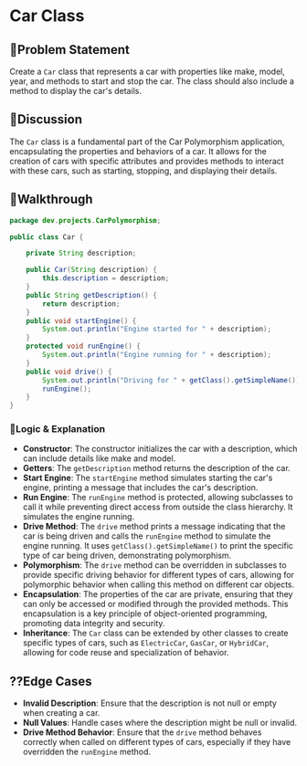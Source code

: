 # Car Class

## 📌Problem Statement

Create a `Car` class that represents a car with properties like make, model, year, and methods to start and stop the car. The class should also include a method to display the car's details.

## 💭Discussion
The `Car` class is a fundamental part of the Car Polymorphism application, encapsulating the properties and behaviors of a car. It allows for the creation of cars with specific attributes and provides methods to interact with these cars, such as starting, stopping, and displaying their details.

## 🧪Walkthrough

```java
package dev.projects.CarPolymorphism;

public class Car {

    private String description;

    public Car(String description) {
        this.description = description;
    }
    public String getDescription() {
        return description;
    }
    public void startEngine() {
        System.out.println("Engine started for " + description);
    }
    protected void runEngine() {
        System.out.println("Engine running for " + description);
    }
    public void drive() {
        System.out.println("Driving for " + getClass().getSimpleName());
        runEngine();
    }
}
```
### 🧪Logic & Explanation
- **Constructor**: The constructor initializes the car with a description, which can include details like make and model.
- **Getters**: The `getDescription` method returns the description of the car.
- **Start Engine**: The `startEngine` method simulates starting the car's engine, printing a message that includes the car's description.
- **Run Engine**: The `runEngine` method is protected, allowing subclasses to call it while preventing direct access from outside the class hierarchy. It simulates the engine running.
- **Drive Method**: The `drive` method prints a message indicating that the car is being driven and calls the `runEngine` method to simulate the engine running. It uses `getClass().getSimpleName()` to print the specific type of car being driven, demonstrating polymorphism.
- **Polymorphism**: The `drive` method can be overridden in subclasses to provide specific driving behavior for different types of cars, allowing for polymorphic behavior when calling this method on different car objects.
- **Encapsulation**: The properties of the car are private, ensuring that they can only be accessed or modified through the provided methods. This encapsulation is a key principle of object-oriented programming, promoting data integrity and security.
- **Inheritance**: The `Car` class can be extended by other classes to create specific types of cars, such as `ElectricCar`, `GasCar`, or `HybridCar`, allowing for code reuse and specialization of behavior.

## ??Edge Cases
- **Invalid Description**: Ensure that the description is not null or empty when creating a car.
- **Null Values**: Handle cases where the description might be null or invalid.
- **Drive Method Behavior**: Ensure that the `drive` method behaves correctly when called on different types of cars, especially if they have overridden the `runEngine` method.

